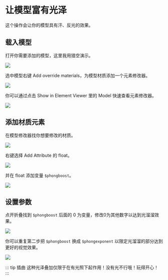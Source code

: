 # 让模型富有光泽

这个操作会让你的模型具有汗、反光的效果。

## 载入模型

打开你需要添加的模型，这里我用猎空演示。

![](https://ae01.alicdn.com/kf/HTB1h59pT4jaK1RjSZFAq6zdLFXao.jpg)

选中模型右键 Add override materials，为模型材质添加一个元素修改器。

![](https://ae01.alicdn.com/kf/HTB1LSKjT7PoK1RjSZKbq6x1IXXaB.jpg)

你可以通过点击 Show in Element Viewer 里的 Model 快速查看元素修改器。

![](https://ae01.alicdn.com/kf/HTB13gGeT5rpK1RjSZFhq6xSdXXaR.jpg)

## 添加材质元素

在模型修改器找你想要修改的材质。

![](https://ae01.alicdn.com/kf/HTB1VYOiT3HqK1RjSZFEq6AGMXXaN.jpg)

右键选择 Add Attribute 的 float。

![](https://ae01.alicdn.com/kf/HTB1.v1eT9zqK1RjSZFHq6z3CpXaY.jpg)

并在 float 添加变量 ```$phongboost```。

![](https://ae01.alicdn.com/kf/HTB1.v1eT9zqK1RjSZFHq6z3CpXaY.jpg)

## 设置参数

点开折叠找到 ```$phongboost``` 后面的 0 为变量，修改0为其他数字以达到光溜溜效果。

![](https://ae01.alicdn.com/kf/HTB19zvBa2c3T1VjSZPfq6AWHXXan.jpg)

你可以重复第二步把 ```$phongboost``` 换成 ```$phongexponent``` 以限定光溜溜的部分达到更好的视觉效果。

![](https://ae01.alicdn.com/kf/HTB1maGgT7voK1RjSZFDq6xY3pXa3.jpg)

::: tip 插曲
这种光泽叠加仅限于在有光照下起作用！没有光不行哦！玩得开心！
:::

